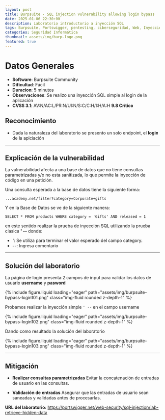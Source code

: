 ```yaml
---
layout: post
title: Burpsuite - SQL injection vulnerability allowing login bypass
date: 2025-01-06 22:30:00
description: Laboratorio introductorio a inyección SQL
tags: Burpsuite, Portswigger, pentesting, ciberseguridad, Web, Inyección SQL
categories: Seguridad Informática
thumbnail: assets/img/burp-logo.png
featured: true
---
```


# **Datos Generales**
- **Software**: Burpsuite Community 
- **Dificultad**: Fácil
- **Duracion**: 5 minutos
- **Observaciones**: Se realizo una inyección SQL simple al login de la aplicación
- **CVSS 3.1**: AV:N/AC:L/PR:N/UI:N/S:C/C:H/I:H/A:H  **9.8 Crítico**

## **Reconocimiento**
- Dada la naturaleza del laboratorio se presento un solo endpoint, el **login** de la aplciación

---

## **Explicación de la vulnerabilidad**

La vulnerabilidad afecta a una base de datos que no tiene consultas parametrizadas y/o no esta sanitizada, lo que permite la inyección de código en una petición.

Una consulta esperada a la base de datos tiene la siguiente forma:<br>

`...academy.net/filter?category=Corporate+gifts`

Y en la Base de Datos se ve de la siguiente manera:

`SELECT * FROM products WHERE category = 'Gifts' AND released = 1` <br>

en este sentido realizar la prueba de inyección SQL utilizando la prueba clasica **' --** donde:

- **'**: Se utiliza para terminar el valor esperado del campo category.
- **--**: Ingresa comentario

---

## **Solución del laboratorio**

La página de login presenta 2 campos de input para validar los datos de usuario **username** y **pasword** 

<div class="row mt-3">
    <div class="col-sm mt-3 mt-md-0">
        {% include figure.liquid loading="eager" path="assets/img/burpsuite-bypass-login101.png" class="img-fluid rounded z-depth-1" %}
    </div>
</div>

Probamos realizar la inyección simple ```' --``` en el campo username

<div class="row mt-3">
    <div class="col-sm mt-3 mt-md-0">
        {% include figure.liquid loading="eager" path="assets/img/burpsuite-bypass-login102.png" class="img-fluid rounded z-depth-1" %}
    </div>
</div>


Dando como resultado la solución del laboratorio

<div class="row mt-3">
    <div class="col-sm mt-3 mt-md-0">
        {% include figure.liquid loading="eager" path="assets/img/burpsuite-bypass-login103.png" class="img-fluid rounded z-depth-1" %}
    </div>
</div>

---
## **Mitigación**

- **Realizar consultas parametrizadas**
Evitar la concatenación de entradas de usuario en las consultas.

- **Validación de entradas**
Asegurar que las entradas de usuario sean saneadas y validadas antes de procesarlas.

**URL del laboratorio:** https://portswigger.net/web-security/sql-injection/lab-retrieve-hidden-data
